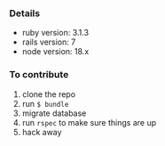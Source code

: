 ### Details
- ruby version: 3.1.3
- rails version: 7
- node version: 18.x

### To contribute
1. clone the repo
2. run `$ bundle`
3. migrate database
4. run `rspec` to make sure things are up
5. hack away

